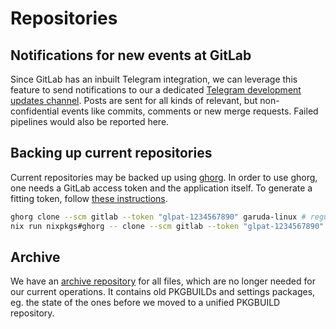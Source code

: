 # Repositories

## Notifications for new events at GitLab

Since GitLab has an inbuilt Telegram integration, we can leverage this feature to send notifications to our a dedicated [Telegram development updates channel](https://t.me/garuda_updates).
Posts are sent for all kinds of relevant, but non-confidential events like commits, comments or new merge requests. Failed pipelines would also be reported here.

## Backing up current repositories

Current repositories may be backed up using [ghorg](https://github.com/gabrie30/ghorg).
In order to use ghorg, one needs a GitLab access token and the application itself. To generate a fitting token, follow [these instructions](https://github.com/gabrie30/ghorg?tab=readme-ov-file#gitlab-setup).

```sh
ghorg clone --scm gitlab --token "glpat-1234567890" garuda-linux # regular system
nix run nixpkgs#ghorg -- clone --scm gitlab --token "glpat-1234567890" garuda-linux # oneliner on Nix
```

## Archive

We have an [archive repository](https://gitlab.com/garuda-linux/archive) for all files, which are no longer needed for our current operations.
It contains old PKGBUILDs and settings packages, eg. the state of the ones before we moved to a unified PKGBUILD repository.
